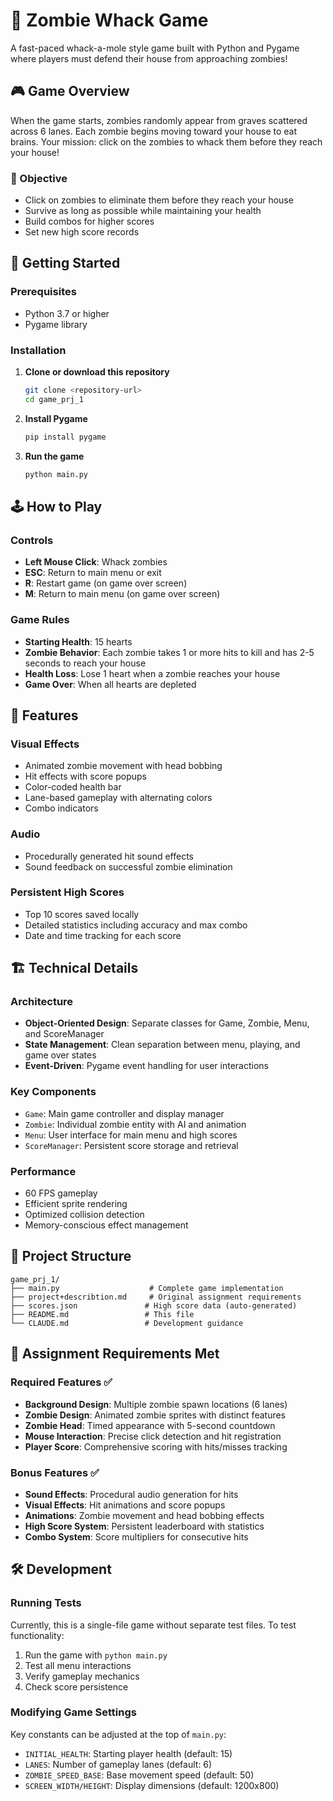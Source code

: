 # 🧟 Zombie Whack Game

A fast-paced whack-a-mole style game built with Python and Pygame where players must defend their house from approaching zombies!

## 🎮 Game Overview

When the game starts, zombies randomly appear from graves scattered across 6 lanes. Each zombie begins moving toward your house to eat brains. Your mission: click on the zombies to whack them before they reach your house!

### 🎯 Objective

- Click on zombies to eliminate them before they reach your house
- Survive as long as possible while maintaining your health
- Build combos for higher scores
- Set new high score records

## 🚀 Getting Started

### Prerequisites

- Python 3.7 or higher
- Pygame library

### Installation

1. **Clone or download this repository**

   ```bash
   git clone <repository-url>
   cd game_prj_1
   ```

2. **Install Pygame**

   ```bash
   pip install pygame
   ```

3. **Run the game**
   ```bash
   python main.py
   ```

## 🕹️ How to Play

### Controls

- **Left Mouse Click**: Whack zombies
- **ESC**: Return to main menu or exit
- **R**: Restart game (on game over screen)
- **M**: Return to main menu (on game over screen)

### Game Rules

- **Starting Health**: 15 hearts
- **Zombie Behavior**: Each zombie takes 1 or more hits to kill and has 2-5 seconds to reach your house
- **Health Loss**: Lose 1 heart when a zombie reaches your house
- **Game Over**: When all hearts are depleted

## 🎨 Features

### Visual Effects

- Animated zombie movement with head bobbing
- Hit effects with score popups
- Color-coded health bar
- Lane-based gameplay with alternating colors
- Combo indicators

### Audio

- Procedurally generated hit sound effects
- Sound feedback on successful zombie elimination

### Persistent High Scores

- Top 10 scores saved locally
- Detailed statistics including accuracy and max combo
- Date and time tracking for each score

## 🏗️ Technical Details

### Architecture

- **Object-Oriented Design**: Separate classes for Game, Zombie, Menu, and ScoreManager
- **State Management**: Clean separation between menu, playing, and game over states
- **Event-Driven**: Pygame event handling for user interactions

### Key Components

- `Game`: Main game controller and display manager
- `Zombie`: Individual zombie entity with AI and animation
- `Menu`: User interface for main menu and high scores
- `ScoreManager`: Persistent score storage and retrieval

### Performance

- 60 FPS gameplay
- Efficient sprite rendering
- Optimized collision detection
- Memory-conscious effect management

## 📁 Project Structure

```
game_prj_1/
├── main.py                    # Complete game implementation
├── project+describtion.md     # Original assignment requirements
├── scores.json               # High score data (auto-generated)
├── README.md                 # This file
└── CLAUDE.md                 # Development guidance
```

## 🎯 Assignment Requirements Met

### Required Features ✅

- **Background Design**: Multiple zombie spawn locations (6 lanes)
- **Zombie Design**: Animated zombie sprites with distinct features
- **Zombie Head**: Timed appearance with 5-second countdown
- **Mouse Interaction**: Precise click detection and hit registration
- **Player Score**: Comprehensive scoring with hits/misses tracking

### Bonus Features ✅

- **Sound Effects**: Procedural audio generation for hits
- **Visual Effects**: Hit animations and score popups
- **Animations**: Zombie movement and head bobbing effects
- **High Score System**: Persistent leaderboard with statistics
- **Combo System**: Score multipliers for consecutive hits

## 🛠️ Development

### Running Tests

Currently, this is a single-file game without separate test files. To test functionality:

1. Run the game with `python main.py`
2. Test all menu interactions
3. Verify gameplay mechanics
4. Check score persistence

### Modifying Game Settings

Key constants can be adjusted at the top of `main.py`:

- `INITIAL_HEALTH`: Starting player health (default: 15)
- `LANES`: Number of gameplay lanes (default: 6)
- `ZOMBIE_SPEED_BASE`: Base movement speed (default: 50)
- `SCREEN_WIDTH/HEIGHT`: Display dimensions (default: 1200x800)
